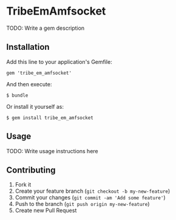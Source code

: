 # TribeEmAmfsocket

TODO: Write a gem description

## Installation

Add this line to your application's Gemfile:

    gem 'tribe_em_amfsocket'

And then execute:

    $ bundle

Or install it yourself as:

    $ gem install tribe_em_amfsocket

## Usage

TODO: Write usage instructions here

## Contributing

1. Fork it
2. Create your feature branch (`git checkout -b my-new-feature`)
3. Commit your changes (`git commit -am 'Add some feature'`)
4. Push to the branch (`git push origin my-new-feature`)
5. Create new Pull Request
